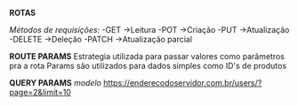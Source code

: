**ROTAS**

_Métodos de requisições:_
-GET ->Leitura
-POT ->Criação
-PUT ->Atualização
-DELETE ->Deleção
-PATCH ->Atualização parcial

**ROUTE PARAMS**
Estrategia utilizada para passar valores como parâmetros pra a rota
Params são utilizados para dados simples como ID's de produtos

**QUERY PARAMS**
_modelo_
https://enderecodoservidor.com.br/users/?page=2&limit=10
